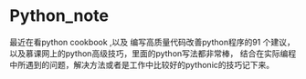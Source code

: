 # Python_note
最近在看python cookbook ,以及 编写高质量代码改善python程序的91 个建议，以及慕课网上的python高级技巧，里面的python写法都非常棒，
结合在实际编程中所遇到的问题，解决方法或者是工作中比较好的pythonic的技巧记下来。

